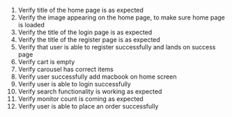 1. Verify title of the home page is as expected
2. Verify the image appearing on the home page, to make sure home page is loaded
3. Verify the title of the login page is as expected
4. Verify the title of the register page is as expected
5. Verify that user is able to register successfully and lands on success page
6. Verify cart is empty
7. Verify carousel has correct items
8. Verify user successfully add macbook on home screen
9. Verify user is able to login successfully
10. Verify search functionality is working as expected
11. Verify monitor count is coming as expected
12. Verify user is able to place an order successfully